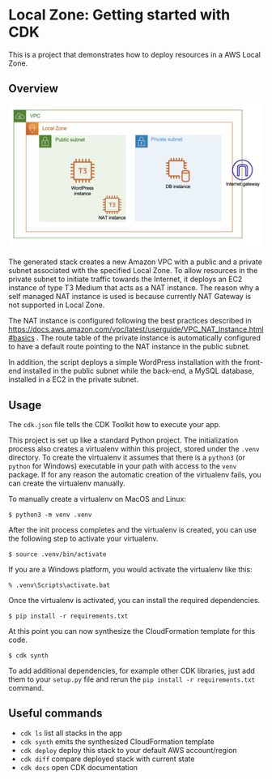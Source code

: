 
# Local Zone: Getting started with CDK

This is a project that demonstrates how to deploy resources in a AWS Local Zone.

## Overview 

![alt text](./architecture.png "AWS Local Zone with CDK")

The generated stack creates a new Amazon VPC with a public and a private subnet associated with the specified Local Zone. 
To allow resources in the private subnet to initiate traffic towards the Internet, it deploys an EC2 instance of type T3 Medium that acts as a NAT instance. The reason why a self managed NAT instance is used is because currently NAT Gateway is not supported in Local Zone. 

The NAT instance is configured following the best practices described in https://docs.aws.amazon.com/vpc/latest/userguide/VPC_NAT_Instance.html#basics . The route table of the private instance is automatically configured to have a default route pointing to the NAT instance in the public subnet.

In addition, the script deploys a simple WordPress installation with the front-end installed in the public subnet while the back-end, a MySQL database, installed in a EC2 in the private subnet. 

## Usage

The `cdk.json` file tells the CDK Toolkit how to execute your app.

This project is set up like a standard Python project.  The initialization
process also creates a virtualenv within this project, stored under the `.venv`
directory.  To create the virtualenv it assumes that there is a `python3`
(or `python` for Windows) executable in your path with access to the `venv`
package. If for any reason the automatic creation of the virtualenv fails,
you can create the virtualenv manually.

To manually create a virtualenv on MacOS and Linux:

```
$ python3 -m venv .venv
```

After the init process completes and the virtualenv is created, you can use the following
step to activate your virtualenv.

```
$ source .venv/bin/activate
```

If you are a Windows platform, you would activate the virtualenv like this:

```
% .venv\Scripts\activate.bat
```

Once the virtualenv is activated, you can install the required dependencies.

```
$ pip install -r requirements.txt
```

At this point you can now synthesize the CloudFormation template for this code.

```
$ cdk synth
```

To add additional dependencies, for example other CDK libraries, just add
them to your `setup.py` file and rerun the `pip install -r requirements.txt`
command.

## Useful commands

 * `cdk ls`          list all stacks in the app
 * `cdk synth`       emits the synthesized CloudFormation template
 * `cdk deploy`      deploy this stack to your default AWS account/region
 * `cdk diff`        compare deployed stack with current state
 * `cdk docs`        open CDK documentation

